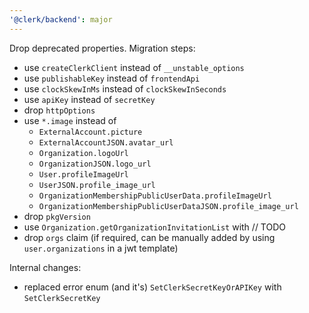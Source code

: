 ```yaml
---
'@clerk/backend': major
---
```


Drop deprecated properties. Migration steps:
- use `createClerkClient` instead of `__unstable_options`
- use `publishableKey` instead of `frontendApi`
- use `clockSkewInMs` instead of  `clockSkewInSeconds`
- use `apiKey` instead of  `secretKey`
- drop `httpOptions`
- use `*.image` instead of
    - `ExternalAccount.picture`
    - `ExternalAccountJSON.avatar_url`
    - `Organization.logoUrl`
    - `OrganizationJSON.logo_url`
    - `User.profileImageUrl`
    - `UserJSON.profile_image_url`
    - `OrganizationMembershipPublicUserData.profileImageUrl`
    - `OrganizationMembershipPublicUserDataJSON.profile_image_url`
- drop `pkgVersion`
- use `Organization.getOrganizationInvitationList` with // TODO
- drop `orgs` claim (if required, can be manually added by using `user.organizations` in a jwt template)

Internal changes:
- replaced error enum (and it's) `SetClerkSecretKeyOrAPIKey` with `SetClerkSecretKey`
